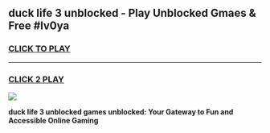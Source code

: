 
## duck life 3 unblocked - Play Unblocked Gmaes & Free #lv0ya
<h3>
<a href="https://news.freeplayer.one?title=duck_life_3_unblocked&ref=03M">CLICK TO PLAY</a></h3>
<hr>

<h3>
<a href="https://news.freeplayer.one?title=duck_life_3_unblocked&ref=03M">CLICK 2 PLAY</a>
  
</h3>

<a href="https://news.freeplayer.one?title=duck_life_3_unblocked&ref=03M"><img src="https://clearcache.store/games.png"></a>


**duck life 3 unblocked games unblocked: Your Gateway to Fun and Accessible Online Gaming**
